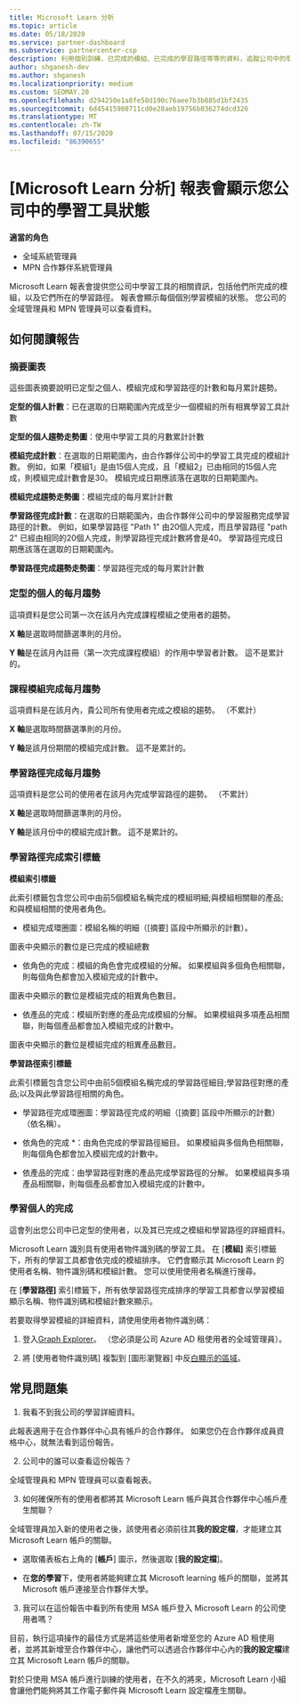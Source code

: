```yaml
---
title: Microsoft Learn 分析
ms.topic: article
ms.date: 05/18/2020
ms.service: partner-dashboard
ms.subservice: partnercenter-csp
description: 利用個別訓練、已完成的模組、已完成的學習路徑等等的資料，追蹤公司中的學習人員。
author: shganesh-dev
ms.author: shganesh
ms.localizationpriority: medium
ms.custom: SEOMAY.20
ms.openlocfilehash: d294250e1a8fe58d190c76aee7b3b885d1bf2435
ms.sourcegitcommit: 6d45415908711cd0e28aeb19756b036274dcd326
ms.translationtype: MT
ms.contentlocale: zh-TW
ms.lasthandoff: 07/15/2020
ms.locfileid: "86390655"
---
```

# <a name="the-microsoft-learn-analytics-report-shows-the-status-of-learners-in-your-company"></a>[Microsoft Learn 分析] 報表會顯示您公司中的學習工具狀態

**適當的角色**
-   全域系統管理員
-   MPN 合作夥伴系統管理員

Microsoft Learn 報表會提供您公司中學習工具的相關資訊，包括他們所完成的模組，以及它們所在的學習路徑。 報表會顯示每個個別學習模組的狀態。 您公司的全域管理員和 MPN 管理員可以查看資料。

## <a name="how-to-read-the-report"></a>如何閱讀報告

### <a name="summary-charts"></a>摘要圖表

這些圖表摘要說明已定型之個人、模組完成和學習路徑的計數和每月累計趨勢。


**定型的個人計數**：已在選取的日期範圍內完成至少一個模組的所有相異學習工具計數 

**定型的個人趨勢走勢圖**：使用中學習工具的月數累計計數 

**模組完成計數**：在選取的日期範圍內，由合作夥伴公司中的學習工具完成的模組計數。
例如，如果「模組1」是由15個人完成，且「模組2」已由相同的15個人完成，則模組完成計數會是30。 模組完成日期應該落在選取的日期範圍內。

**模組完成趨勢走勢圖**：模組完成的每月累計計數 

**學習路徑完成計數**：在選取的日期範圍內，由合作夥伴公司中的學習服務完成學習路徑的計數。
例如，如果學習路徑 "Path 1" 由20個人完成，而且學習路徑 "path 2" 已經由相同的20個人完成，則學習路徑完成計數將會是40。 學習路徑完成日期應該落在選取的日期範圍內。

**學習路徑完成趨勢走勢圖**：學習路徑完成的每月累計計數 

### <a name="trained-individuals-monthly-trend"></a>定型的個人的每月趨勢

這項資料是您公司第一次在該月內完成課程模組之使用者的趨勢。 

**X 軸**是選取時間篩選準則的月份。 

**Y 軸**是在該月內註冊（第一次完成課程模組）的作用中學習者計數。 這不是累計的。

### <a name="module-completions-monthly-trend"></a>課程模組完成每月趨勢

這項資料是在該月內，貴公司所有使用者完成之模組的趨勢。 （不累計） 

**X 軸**是選取時間篩選準則的月份。 

**Y 軸**是該月份期間的模組完成計數。 這不是累計的。

### <a name="learning-path-completions-monthly-trend"></a>學習路徑完成每月趨勢

這項資料是您公司的使用者在該月內完成學習路徑的趨勢。 （不累計） 

**X 軸**是選取時間篩選準則的月份。 

**Y 軸**是該月份中的模組完成計數。 這不是累計的。

### <a name="learning-path-completion-tabs"></a>學習路徑完成索引標籤 

**模組索引標籤**

此索引標籤包含您公司中由前5個模組名稱完成的模組明細;與模組相關聯的產品;和與模組相關的使用者角色。  

- 模組完成環圈圖：模組名稱的明細（[摘要] 區段中所顯示的計數）。

圖表中央顯示的數位是已完成的模組總數

- 依角色的完成：模組的角色會完成模組的分解。 如果模組與多個角色相關聯，則每個角色都會加入模組完成的計數中。

圖表中央顯示的數位是模組完成的相異角色數目。 

- 依產品的完成：模組所對應的產品完成模組的分解。 如果模組與多項產品相關聯，則每個產品都會加入模組完成的計數中。    

圖表中央顯示的數位是模組完成的相異產品數目。  

**學習路徑索引標籤**   

此索引標籤包含您公司中由前5個模組名稱完成的學習路徑細目;學習路徑對應的產品;以及與此學習路徑相關的角色。  

- 學習路徑完成環圈圖：學習路徑完成的明細（[摘要] 區段中所顯示的計數）（依名稱）。

- 依角色的完成 *：由角色完成的學習路徑細目。 如果模組與多個角色相關聯，則每個角色都會加入模組完成的計數中。

- 依產品的完成：由學習路徑對應的產品完成學習路徑的分解。 如果模組與多項產品相關聯，則每個產品都會加入模組完成的計數中。

### <a name="completions-by-learning-individuals"></a>學習個人的完成

這會列出您公司中已定型的使用者，以及其已完成之模組和學習路徑的詳細資料。

Microsoft Learn 識別具有使用者物件識別碼的學習工具。 在 [**模組]** 索引標籤下，所有的學習工具都會依完成的模組排序。 它們會顯示其 Microsoft Learn 的使用者名稱、物件識別碼和模組計數。 您可以使用使用者名稱進行搜尋。 

在 [**學習路徑]** 索引標籤下，所有依學習路徑完成排序的學習工具都會以學習模組顯示名稱、物件識別碼和模組計數來顯示。

若要取得學習模組的詳細資料，請使用使用者物件識別碼： 

1. 登入[Graph Explorer](https://developer.microsoft.com/graph/graph-explorer )。 （您必須是公司 Azure AD 租使用者的全域管理員）。

2. 將 [使用者物件識別碼] 複製到 [圖形瀏覽器] 中反[白顯示的區域](https://graph.microsoft.com/v1.0/users/a9633ad7-c8dc-4587-b119-0bc286b0711f)。 

## <a name="faq"></a>常見問題集

1. 我看不到我公司的學習詳細資料。

此報表適用于在合作夥伴中心具有帳戶的合作夥伴。 如果您仍在合作夥伴成員資格中心，就無法看到這份報告。

2.  公司中的誰可以查看這份報告？ 

全域管理員和 MPN 管理員可以查看報表。

3. 如何確保所有的使用者都將其 Microsoft Learn 帳戶與其合作夥伴中心帳戶產生關聯？

全域管理員加入新的使用者之後，該使用者必須前往其**我的設定檔**，才能建立其 Microsoft Learn 帳戶的關聯。

- 選取儀表板右上角的 [**帳戶**] 圖示，然後選取 [**我的設定檔**]。 

-  在**您的學習**下，使用者將能夠建立其 Microsoft learning 帳戶的關聯，並將其 Microsoft 帳戶連接至合作夥伴大學。

3. 我可以在這份報告中看到所有使用 MSA 帳戶登入 Microsoft Learn 的公司使用者嗎？

目前，執行這項操作的最佳方式是將這些使用者新增至您的 Azure AD 租使用者，並將其新增至合作夥伴中心，讓他們可以透過合作夥伴中心內的**我的設定檔**建立其 Microsoft Learn 帳戶的關聯。 

對於只使用 MSA 帳戶進行訓練的使用者，在不久的將來，Microsoft Learn 小組會讓他們能夠將其工作電子郵件與 Microsoft Learn 設定檔產生關聯。 


